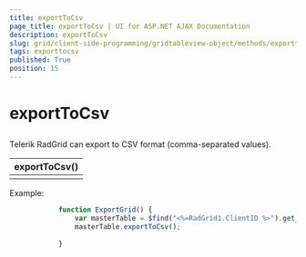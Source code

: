 ```yaml
---
title: exportToCsv
page_title: exportToCsv | UI for ASP.NET AJAX Documentation
description: exportToCsv
slug: grid/client-side-programming/gridtableview-object/methods/exporttocsv
tags: exporttocsv
published: True
position: 15
---
```


# exportToCsv



## 

Telerik RadGrid can export to CSV format (comma-separated values).


|  __exportToCsv()__  |
| ------ |
||

Example:

````JavaScript
	        function ExportGrid() {
	            var masterTable = $find("<%=RadGrid1.ClientID %>").get_masterTableView();
	            masterTable.exportToCsv();
	
	        } 
````


